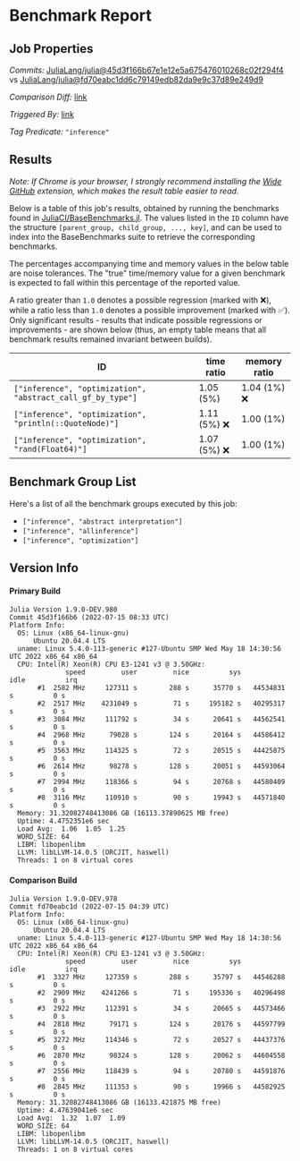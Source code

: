 # Benchmark Report

## Job Properties

*Commits:* [JuliaLang/julia@45d3f166b67e1e12e5a675476010268c02f294f4](https://github.com/JuliaLang/julia/commit/45d3f166b67e1e12e5a675476010268c02f294f4) vs [JuliaLang/julia@fd70eabc1dd6c79149edb82da9e9c37d89e249d9](https://github.com/JuliaLang/julia/commit/fd70eabc1dd6c79149edb82da9e9c37d89e249d9)

*Comparison Diff:* [link](https://github.com/JuliaLang/julia/compare/fd70eabc1dd6c79149edb82da9e9c37d89e249d9..45d3f166b67e1e12e5a675476010268c02f294f4)

*Triggered By:* [link](https://github.com/JuliaLang/julia/pull/46046#issuecomment-1185325072)

*Tag Predicate:* `"inference"`

## Results

*Note: If Chrome is your browser, I strongly recommend installing the [Wide GitHub](https://chrome.google.com/webstore/detail/wide-github/kaalofacklcidaampbokdplbklpeldpj?hl=en)
extension, which makes the result table easier to read.*

Below is a table of this job's results, obtained by running the benchmarks found in
[JuliaCI/BaseBenchmarks.jl](https://github.com/JuliaCI/BaseBenchmarks.jl). The values
listed in the `ID` column have the structure `[parent_group, child_group, ..., key]`,
and can be used to index into the BaseBenchmarks suite to retrieve the corresponding
benchmarks.

The percentages accompanying time and memory values in the below table are noise tolerances. The "true"
time/memory value for a given benchmark is expected to fall within this percentage of the reported value.

A ratio greater than `1.0` denotes a possible regression (marked with :x:), while a ratio less
than `1.0` denotes a possible improvement (marked with :white_check_mark:). Only significant results - results
that indicate possible regressions or improvements - are shown below (thus, an empty table means that all
benchmark results remained invariant between builds).

| ID | time ratio | memory ratio |
|----|------------|--------------|
| `["inference", "optimization", "abstract_call_gf_by_type"]` | 1.05 (5%)  | 1.04 (1%) :x: |
| `["inference", "optimization", "println(::QuoteNode)"]` | 1.11 (5%) :x: | 1.00 (1%)  |
| `["inference", "optimization", "rand(Float64)"]` | 1.07 (5%) :x: | 1.00 (1%)  |

## Benchmark Group List

Here's a list of all the benchmark groups executed by this job:

- `["inference", "abstract interpretation"]`
- `["inference", "allinference"]`
- `["inference", "optimization"]`

## Version Info

#### Primary Build

```
Julia Version 1.9.0-DEV.980
Commit 45d3f166b6 (2022-07-15 08:33 UTC)
Platform Info:
  OS: Linux (x86_64-linux-gnu)
      Ubuntu 20.04.4 LTS
  uname: Linux 5.4.0-113-generic #127-Ubuntu SMP Wed May 18 14:30:56 UTC 2022 x86_64 x86_64
  CPU: Intel(R) Xeon(R) CPU E3-1241 v3 @ 3.50GHz: 
              speed         user         nice          sys         idle          irq
       #1  2582 MHz     127311 s        288 s      35770 s   44534831 s          0 s
       #2  2517 MHz    4231049 s         71 s     195182 s   40295317 s          0 s
       #3  3084 MHz     111792 s         34 s      20641 s   44562541 s          0 s
       #4  2968 MHz      79028 s        124 s      20164 s   44586412 s          0 s
       #5  3563 MHz     114325 s         72 s      20515 s   44425875 s          0 s
       #6  2614 MHz      98278 s        128 s      20051 s   44593064 s          0 s
       #7  2994 MHz     118366 s         94 s      20768 s   44580409 s          0 s
       #8  3116 MHz     110910 s         90 s      19943 s   44571840 s          0 s
  Memory: 31.32082748413086 GB (16113.37890625 MB free)
  Uptime: 4.4752351e6 sec
  Load Avg:  1.06  1.05  1.25
  WORD_SIZE: 64
  LIBM: libopenlibm
  LLVM: libLLVM-14.0.5 (ORCJIT, haswell)
  Threads: 1 on 8 virtual cores

```

#### Comparison Build

```
Julia Version 1.9.0-DEV.978
Commit fd70eabc1d (2022-07-15 04:39 UTC)
Platform Info:
  OS: Linux (x86_64-linux-gnu)
      Ubuntu 20.04.4 LTS
  uname: Linux 5.4.0-113-generic #127-Ubuntu SMP Wed May 18 14:30:56 UTC 2022 x86_64 x86_64
  CPU: Intel(R) Xeon(R) CPU E3-1241 v3 @ 3.50GHz: 
              speed         user         nice          sys         idle          irq
       #1  3327 MHz     127359 s        288 s      35797 s   44546288 s          0 s
       #2  2909 MHz    4241266 s         71 s     195336 s   40296498 s          0 s
       #3  2922 MHz     112391 s         34 s      20665 s   44573466 s          0 s
       #4  2818 MHz      79171 s        124 s      20176 s   44597799 s          0 s
       #5  3272 MHz     114346 s         72 s      20527 s   44437376 s          0 s
       #6  2870 MHz      98324 s        128 s      20062 s   44604558 s          0 s
       #7  2556 MHz     118439 s         94 s      20780 s   44591876 s          0 s
       #8  2845 MHz     111353 s         90 s      19966 s   44582925 s          0 s
  Memory: 31.32082748413086 GB (16133.421875 MB free)
  Uptime: 4.47639041e6 sec
  Load Avg:  1.32  1.07  1.09
  WORD_SIZE: 64
  LIBM: libopenlibm
  LLVM: libLLVM-14.0.5 (ORCJIT, haswell)
  Threads: 1 on 8 virtual cores

```
